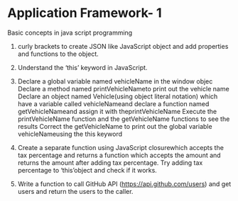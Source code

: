 # Application Framework- 1
Basic concepts in java script programming 

1. curly brackets to create JSON like JavaScript object and add properties and functions to the object.

2. Understand the ‘this’ keyword in JavaScript.

3. Declare a global variable named vehicleName in the window objec
   Declare a method named printVehicleNameto print out the vehicle name
   Declare an object named Vehicle(using object literal notation) which have a variable called vehicleNameand declare a function named        getVehicleNameand assign it with theprintVehicleName
   Execute the printVehicleName function and the getVehicleName functions to see the results
   Correct the getVehicleName to print out the global variable vehicleNameusing the this keyword
   
4. Create a separate function using JavaScript closurewhich accepts the tax percentage and returns a function which accepts the amount and returns the amount after adding tax percentage. Try adding tax percentage to ‘this’object and check if it works.

5. Write a function to call GitHub API (https://api.github.com/users) and get users and return the users to the caller.



